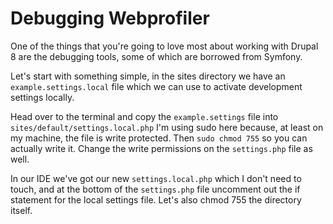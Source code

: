# Debugging Webprofiler

One of the things that you're going to love most about working with Drupal 8
are the debugging tools, some of which are borrowed from Symfony. 

Let's start with something simple, in the sites directory we have an `example.settings.local`
file which we can use to activate development settings locally. 

Head over to the terminal and copy the `example.settings` file into `sites/default/settings.local.php`
I'm using sudo here because, at least on my machine, the file is write protected. Then `sudo chmod 755`
so you can actually write it. Change the write permissions on the `settings.php` file as well.

In our IDE we've got our new `settings.local.php` which I don't need to touch, and at the bottom of
the `settings.php` file uncomment out the if statement for the local settings file. Let's also
chmod 755 the directory itself. 
